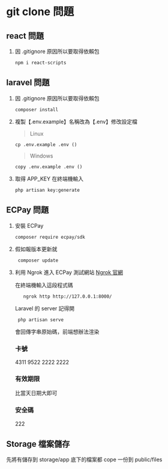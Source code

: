 # git clone 問題

## react 問題

1. 因 .gitignore 原因所以要取得依賴包
   ```
   npm i react-scripts
   ```

## laravel 問題

1. 因 .gitignore 原因所以要取得依賴包

   ```
   composer install
   ```

2. 複製【.env.example】名稱改為【.env】修改設定檔

   > Linux

   ```
   cp .env.example .env ()
   ```

   > Windows

   ```
   copy .env.example .env ()
   ```

3. 取得 APP_KEY 在終端機輸入
   ```
   php artisan key:generate
   ```

## ECPay 問題

1. 安裝 ECPay

   ```
   composer require ecpay/sdk
   ```

2. 假如報版本更新就

   ```
    composer update
   ```

3. 利用 Ngrok 進入 ECPay 測試網站
   [Ngrok 官網](https://ngrok.com/)

   在終端機輸入這段程式碼

   ```
      ngrok http http://127.0.0.1:8000/
   ```

   Laravel 的 server 記得開

   ```
    php artisan serve
   ```

   會回傳字串原始碼，前端想辦法渲染

   ### 卡號

   4311 9522 2222 2222

   ### 有效期限

   比當天日期大即可

   ### 安全碼

   222

## Storage 檔案儲存

先將有儲存到 storage/app 底下的檔案都 cope 一份到 public/files
